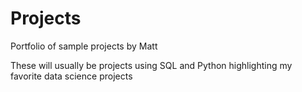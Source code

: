 # Projects
Portfolio of sample projects by Matt

These will usually be projects using SQL and Python highlighting my favorite data science projects

